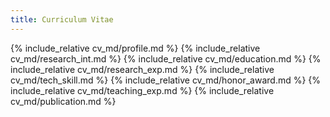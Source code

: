 ```yaml
---
title: Curriculum Vitae
---
```


{% include_relative cv_md/profile.md %}
{% include_relative cv_md/research_int.md %}
{% include_relative cv_md/education.md %}
{% include_relative cv_md/research_exp.md %}
{% include_relative cv_md/tech_skill.md %}
{% include_relative cv_md/honor_award.md %}
{% include_relative cv_md/teaching_exp.md %}
{% include_relative cv_md/publication.md %}
